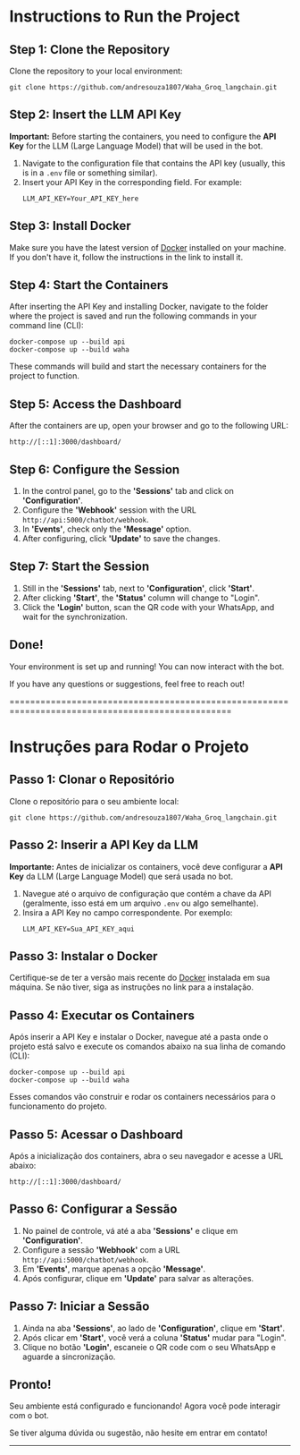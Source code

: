 # Instructions to Run the Project

## Step 1: Clone the Repository

Clone the repository to your local environment:

```
git clone https://github.com/andresouza1807/Waha_Groq_langchain.git
```

## Step 2: Insert the LLM API Key

**Important:** Before starting the containers, you need to configure the **API Key** for the LLM (Large Language Model) that will be used in the bot.

1. Navigate to the configuration file that contains the API key (usually, this is in a `.env` file or something similar).
2. Insert your API Key in the corresponding field. For example:
   ```
   LLM_API_KEY=Your_API_KEY_here
   ```

## Step 3: Install Docker

Make sure you have the latest version of [Docker](https://www.docker.com/get-started) installed on your machine. If you don't have it, follow the instructions in the link to install it.

## Step 4: Start the Containers

After inserting the API Key and installing Docker, navigate to the folder where the project is saved and run the following commands in your command line (CLI):

```
docker-compose up --build api
docker-compose up --build waha
```

These commands will build and start the necessary containers for the project to function.

## Step 5: Access the Dashboard

After the containers are up, open your browser and go to the following URL:

```
http://[::1]:3000/dashboard/
```

## Step 6: Configure the Session

1. In the control panel, go to the **'Sessions'** tab and click on **'Configuration'**.
2. Configure the **'Webhook'** session with the URL `http://api:5000/chatbot/webhook`.
3. In **'Events'**, check only the **'Message'** option.
4. After configuring, click **'Update'** to save the changes.

## Step 7: Start the Session

1. Still in the **'Sessions'** tab, next to **'Configuration'**, click **'Start'**.
2. After clicking **'Start'**, the **'Status'** column will change to "Login".
3. Click the **'Login'** button, scan the QR code with your WhatsApp, and wait for the synchronization.

## Done!

Your environment is set up and running! You can now interact with the bot.

If you have any questions or suggestions, feel free to reach out! 

=================================================================================================

# Instruções para Rodar o Projeto

## Passo 1: Clonar o Repositório

Clone o repositório para o seu ambiente local:

```
git clone https://github.com/andresouza1807/Waha_Groq_langchain.git
```

## Passo 2: Inserir a API Key da LLM

**Importante:** Antes de inicializar os containers, você deve configurar a **API Key** da LLM (Large Language Model) que será usada no bot.

1. Navegue até o arquivo de configuração que contém a chave da API (geralmente, isso está em um arquivo `.env` ou algo semelhante).
2. Insira a API Key no campo correspondente. Por exemplo:
   ```
   LLM_API_KEY=Sua_API_KEY_aqui
   ```

## Passo 3: Instalar o Docker

Certifique-se de ter a versão mais recente do [Docker](https://www.docker.com/get-started) instalada em sua máquina. Se não tiver, siga as instruções no link para a instalação.

## Passo 4: Executar os Containers

Após inserir a API Key e instalar o Docker, navegue até a pasta onde o projeto está salvo e execute os comandos abaixo na sua linha de comando (CLI):

```
docker-compose up --build api
docker-compose up --build waha
```

Esses comandos vão construir e rodar os containers necessários para o funcionamento do projeto.

## Passo 5: Acessar o Dashboard

Após a inicialização dos containers, abra o seu navegador e acesse a URL abaixo:

```
http://[::1]:3000/dashboard/
```

## Passo 6: Configurar a Sessão

1. No painel de controle, vá até a aba **'Sessions'** e clique em **'Configuration'**.
2. Configure a sessão **'Webhook'** com a URL `http://api:5000/chatbot/webhook`.
3. Em **'Events'**, marque apenas a opção **'Message'**.
4. Após configurar, clique em **'Update'** para salvar as alterações.

## Passo 7: Iniciar a Sessão

1. Ainda na aba **'Sessions'**, ao lado de **'Configuration'**, clique em **'Start'**.
2. Após clicar em **'Start'**, você verá a coluna **'Status'** mudar para "Login".
3. Clique no botão **'Login'**, escaneie o QR code com o seu WhatsApp e aguarde a sincronização.

## Pronto!

Seu ambiente está configurado e funcionando! Agora você pode interagir com o bot.

Se tiver alguma dúvida ou sugestão, não hesite em entrar em contato! 

---
